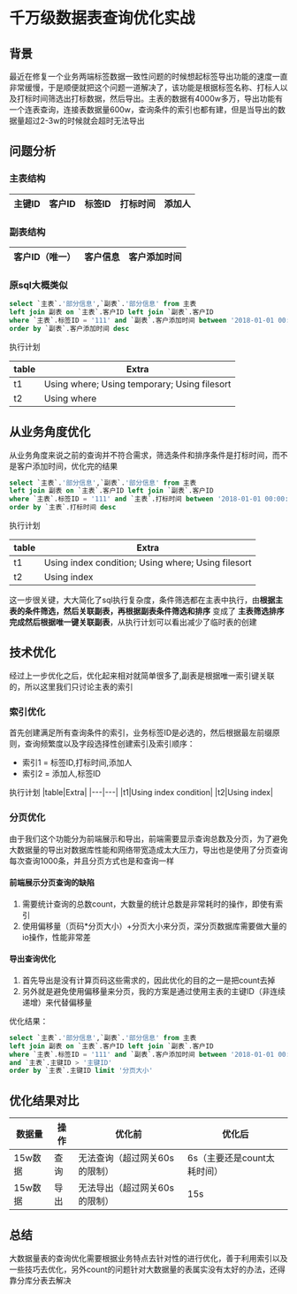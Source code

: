 # 千万级数据表查询优化实战

## 背景

最近在修复一个业务两端标签数据一致性问题的时候想起标签导出功能的速度一直非常缓慢，于是顺便就把这个问题一道解决了，该功能是根据标签名称、打标人以及打标时间筛选出打标数据，然后导出。主表的数据有4000w多万，导出功能有一个连表查询，连接表数据量600w，查询条件的索引也都有建，但是当导出的数据量超过2-3w的时候就会超时无法导出

## 问题分析

### 主表结构

|主键ID|客户ID|标签ID|打标时间|添加人|
|---|---|---|---|---

### 副表结构
|客户ID（唯一）|客户信息|客户添加时间|
|---|---|---|

### 原sql大概类似

```sql
select `主表`.'部分信息',`副表`.'部分信息' from 主表 
left join 副表 on `主表`.客户ID left join `副表`.客户ID 
where `主表`.标签ID = '111' and `副表`.客户添加时间 between '2018-01-01 00:00:00' and '2022-01-01 00:00:00' and  `主表`.添加人='1234'
order by `副表`.客户添加时间 desc
```

执行计划

|table|Extra|
|---|---|
|t1|Using where; Using temporary; Using filesort|
|t2|Using where|

## 从业务角度优化

从业务角度来说之前的查询并不符合需求，筛选条件和排序条件是打标时间，而不是客户添加时间，优化完的结果

```sql
select `主表`.'部分信息',`副表`.'部分信息' from 主表 
left join 副表 on `主表`.客户ID left join `副表`.客户ID 
where `主表`.标签ID = '111' and `主表`.打标时间 between '2018-01-01 00:00:00' and '2022-01-01 00:00:00' and  `主表`.添加人=''
order by `主表`.打标时间 desc
```

执行计划

|table|Extra|
|---|---|
|t1|Using index condition; Using where; Using filesort|
|t2|Using index|

这一步很关键，大大简化了sql执行复杂度，条件筛选都在主表中执行，由**根据主表的条件筛选，然后关联副表，再根据副表条件筛选和排序** 变成了 **主表筛选排序完成然后根据唯一键关联副表**，从执行计划可以看出减少了临时表的创建

## 技术优化

经过上一步优化之后，优化起来相对就简单很多了,副表是根据唯一索引键关联的，所以这里我们只讨论主表的索引

### 索引优化

首先创建满足所有查询条件的索引，业务标签ID是必选的，然后根据最左前缀原则，查询频繁度以及字段选择性创建索引及索引顺序：

- 索引1 = 标签ID,打标时间,添加人
- 索引2 = 添加人,标签ID

执行计划
|table|Extra|
|---|---|
|t1|Using index condition|
|t2|Using index|

### 分页优化

由于我们这个功能分为前端展示和导出，前端需要显示查询总数及分页，为了避免大数据量的导出对数据库性能和网络带宽造成太大压力，导出也是使用了分页查询每次查询1000条，并且分页方式也是和查询一样

#### 前端展示分页查询的缺陷

1. 需要统计查询的总数count，大数量的统计总数是非常耗时的操作，即使有索引
2. 使用偏移量（页码*分页大小）+分页大小来分页，深分页数据库需要做大量的io操作，性能非常差

#### 导出查询优化

1. 首先导出是没有计算页码这些需求的，因此优化的目的之一是把count去掉
2. 另外就是避免使用偏移量来分页，我的方案是通过使用主表的主键ID（非连续递增）来代替偏移量

优化结果：

```sql
select `主表`.'部分信息',`副表`.'部分信息' from 主表 
left join 副表 on `主表`.客户ID left join `副表`.客户ID 
where `主表`.标签ID = '111' and `副表`.客户添加时间 between '2018-01-01 00:00:00' and '2022-01-01 00:00:00' and  `主表`.添加人='1234'
and `主表`.主键ID > '主键ID'
order by `主表`.主键ID limit '分页大小'
```

## 优化结果对比

|数据量|操作|优化前|优化后|
|---|---|---|---|
|15w数据|查询|无法查询（超过网关60s的限制）|6s（主要还是count太耗时间）|
|15w数据|导出|无法导出（超过网关60s的限制）|15s|

## 总结

大数据量表的查询优化需要根据业务特点去针对性的进行优化，善于利用索引以及一些技巧去优化，另外count的问题针对大数据量的表属实没有太好的办法，还得靠分库分表去解决

